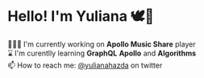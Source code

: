 # Hello! I'm Yuliana 🕊🤍

👩🏼‍💻   I'm currently working on **Apollo Music Share** player  
⌛️ I'm curentlly learning **GraphQL** **Apollo** and **Algorithms**  
📫 How to reach me: [@yulianahazda](https://twitter.com/yulianahazda) on twitter  

